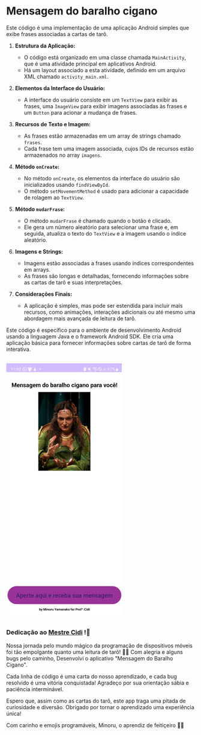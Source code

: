 # Mensagem do baralho cigano

Este código é uma implementação de uma aplicação Android simples que exibe frases associadas a cartas de tarô.

1. **Estrutura da Aplicação:**
   - O código está organizado em uma classe chamada `MainActivity`, que é uma atividade principal em aplicativos Android.
   - Há um layout associado a esta atividade, definido em um arquivo XML chamado `activity_main.xml`.

2. **Elementos da Interface do Usuário:**
   - A interface do usuário consiste em um `TextView` para exibir as frases, uma `ImageView` para exibir imagens associadas às frases e um `Button` para acionar a mudança de frases.

3. **Recursos de Texto e Imagem:**
   - As frases estão armazenadas em um array de strings chamado `frases`.
   - Cada frase tem uma imagem associada, cujos IDs de recursos estão armazenados no array `imagens`.

4. **Método `onCreate`:**
   - No método `onCreate`, os elementos da interface do usuário são inicializados usando `findViewById`.
   - O método `setMovementMethod` é usado para adicionar a capacidade de rolagem ao `TextView`.

5. **Método `mudarFrase`:**
   - O método `mudarFrase` é chamado quando o botão é clicado.
   - Ele gera um número aleatório para selecionar uma frase e, em seguida, atualiza o texto do `TextView` e a imagem usando o índice aleatório.

6. **Imagens e Strings:**
   - Imagens estão associadas a frases usando índices correspondentes em arrays.
   - As frases são longas e detalhadas, fornecendo informações sobre as cartas de tarô e suas interpretações.

7. **Considerações Finais:**
   - A aplicação é simples, mas pode ser estendida para incluir mais recursos, como animações, interações adicionais ou até mesmo uma abordagem mais avançada de leitura de tarô.

Este código é específico para o ambiente de desenvolvimento Android usando a linguagem Java e o framework Android SDK. Ele cria uma aplicação básica para fornecer informações sobre cartas de tarô de forma interativa.

![baralhohome](imgHome.png)
---
### Dedicação ao [Mestre Cidi](linkedin.com/in/cidrandrade) !🌟

Nossa jornada pelo mundo mágico da programação de dispositivos móveis foi tão empolgante quanto uma leitura de tarô! 📱✨ Com alegria e alguns bugs pelo caminho, Desenvolvi o aplicativo "Mensagem do Baralho Cigano".

Cada linha de código é uma carta do nosso aprendizado, e cada bug resolvido é uma vitória conquistada! Agradeço por sua orientação sábia e paciência interminável.

Espero que, assim como as cartas do tarô, este app traga uma pitada de curiosidade e diversão. Obrigado por tornar o aprendizado uma experiência única!

Com carinho e emojis programáveis,
Minoru, o aprendiz de feitiçeiro 🚀🔮

